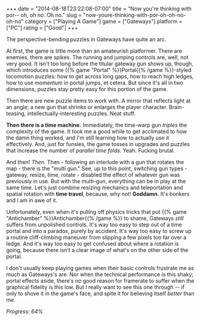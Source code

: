 +++
date = "2014-08-18T23:22:08-07:00"
title = "Now you're thinking with por-- oh, oh no.  Oh no."
slug = "now-youre-thinking-with-por-oh-oh-no-oh-no"
category = ["Playing A Game"]
game = ["Gateways"]
platform = ["PC"]
rating = ["Good"]
+++

The perspective-bending puzzles in Gateways have quite an arc.

At first, the game is little more than an amateurish platformer.  There are enemies, there are spikes.  The running and jumping controls are, well, not very good.  It isn't too long before the titular gateway gun shows up, though, which introduces some {{% game "Portal" %}}Portal{{% /game %}}-styled locomotion puzzles: how to get across long gaps, how to reach high ledges, how to use momentum in portal jumps, et cetera.  But since it's all in two dimensions, puzzles stay pretty easy for this portion of the game.

Then there are new puzzle items to work with.  A mirror that reflects light at an angle; a new gun that shrinks or enlarges the player character.  Brain-teasing, intellectually-interesting puzzles.  Neat stuff.

<b>Then there is a time machine.</b>  Immediately, the time-warp gun <i>triples</i> the complexity of the game.  It took me a good while to get acclimated to how the damn thing worked, and I'm still learning how to actually use it effectively.  And, just for funsies, the game tosses in upgrades and puzzles that increase the number of <i>parallel time folds</i>.  Yeah.  Fucking brutal.

And then!  <i>Then.</i>  Then - following an interlude with a gun that rotates the map - there is the "multi gun."  See, up to this point, switching gun types - gateway, resize, time, rotate - disabled the effect of whatever gun was previously in use.  But with the multi-gun, everything can be in play at the same time.  Let's just combine resizing mechanics and teleportation and spatial rotation with <b>time travel</b>, because, why not!  <b>Goddamn.</b>  It's bonkers and I am in awe of it.

Unfortunately, even when it's pulling off physics tricks that put {{% game "Antichamber" %}}Antichamber{{% /game %}} to shame, Gateways <i>still</i> suffers from unpolished controls.  It's way too easy to step out of a time portal and into a paradox, purely by accident.  It's way too easy to screw up a routine cliff-climbing maneuver from slipping a few pixels too far over a ledge.  And it's way too easy to get confused about where a rotation is going, because there isn't a clear image of what's on the other side of the portal.

I don't usually keep playing games when their basic controls frustrate me as much as Gateways's are.  Nor when the technical performance is this shaky; portal effects aside, there's no good reason for framerate to suffer when the graphical fidelity is this low.  But I really want to see this one through -- if only to shove it in the game's face, and spite it for believing itself <i>better</i> than me.

<i>Progress: 64%</i>